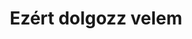 ---
enable: true
title: "Ezért dolgozz velem"
description: "A szakértelmem így segíti majd elő az együttműködésünket"

# Expertise
expertise:
  - keyword: "Szívből végzett munka"
    icon: "/images/advantage.png"
    content: "Abban a kivételes helyzetben vagyok, hogy azzal foglalkozhatok, amit szeretek, ez pedig azt jelenti, hogy mindegyik projektem ugyanolyan fontos, és igyekszem a lehető legtöbbet kihozni belőlük. Folyamatosan fejlesztem a készségeimet és törekszem a rugalmasságra."

  - keyword: "Szakmai együttműködés"
    icon: "/images/messaging.png"
    content: "Hiszek benne, hogy az igazán sikeres projektek mind-mind több ember munkáját dicsérik. Amellett, hogy szívvel-lélekkel és megfelelő alapossággal végzem a saját feladataimat, igyekszem nyitott maradni mások javaslataira, szükség esetén konstruktív visszajelzéseket adni, vagy közösen gondolkodni egy-egy megoldandó kérdésen."

  - keyword: "Precizitás és alaposság"
    icon: "/images/book.png"
    content: "A munkám során igyekszem mindent dokumentálni, hogy a velem együtt dolgozóknak ne kelljen felesleges köröket futnia. E tekintetben még mindig könyvtáros vagyok – a legemlékezetesebb munkáimnak azokat tartom, amelyekhez komoly kutatást kellett végeznem egy-egy adott témában, legyen az a kínai történelem, a százéves háború, vagy éppen a kozmerum."

  - keyword: "Megbízhatóság és határidők"
    icon: "/images/deadline.png"
    content: "2013-ban lettem szabadúszó, 2018-tól pedig főállású vállalkozó. Az évek során bebizonyítottam, hogy minőségi munkát végzek és megbízható csapattag vagyok, akár szoros határidőkről, akár komplex projektekről van szó."



# don't create a separate page
_build:
  render: "never"
---